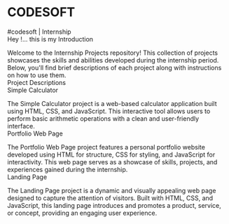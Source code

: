 # CODESOFT
#codesoft | Internship<br>
Hey !... this is my 
Introduction

Welcome to the Internship Projects repository! This collection of projects showcases the skills and abilities developed during the internship period. Below, you'll find brief descriptions of each project along with instructions on how to use them.<br>
Project Descriptions<br>
Simple Calculator<br>

The Simple Calculator project is a web-based calculator application built using HTML, CSS, and JavaScript. This interactive tool allows users to perform basic arithmetic operations with a clean and user-friendly interface.<br>
Portfolio Web Page<br>

The Portfolio Web Page project features a personal portfolio website developed using HTML for structure, CSS for styling, and JavaScript for interactivity. This web page serves as a showcase of skills, projects, and experiences gained during the internship.<br>
Landing Page<br>

The Landing Page project is a dynamic and visually appealing web page designed to capture the attention of visitors. Built with HTML, CSS, and JavaScript, this landing page introduces and promotes a product, service, or concept, providing an engaging user experience.<br>
